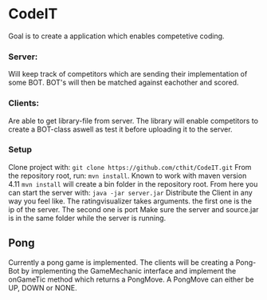 # CodeIT

Goal is to create a application which enables competetive coding.

### Server:
Will keep track of competitors which are sending their implementation of some BOT.
BOT's will then be matched against eachother and scored.


### Clients:
Are able to get library-file from server. The library will enable competitors
to create a BOT-class aswell as test it before uploading it to the server.


### Setup
Clone project with:
`git clone https://github.com/cthit/CodeIT.git`
From the repository root, run:  `mvn install`. Known to work with  maven version 4.11
`mvn install` will create a bin folder in the repository root.
From here you can start the server with:
`java -jar server.jar`
Distribute the Client in any way you feel like.
The ratingvisualizer takes arguments. the first one is the ip of the server. The second one is port
Make sure the server and source.jar is in the same folder while the server is running.


## Pong

Currently a pong game is implemented.
The clients will be creating a Pong-Bot by implementing the GameMechanic
interface and implement the onGameTic method which returns a PongMove.
A PongMove can either be UP, DOWN or NONE.
